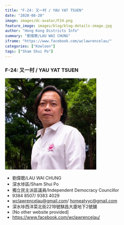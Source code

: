 ```yaml
---
title: "F-24: 又一村 / YAU YAT TSUEN"
date: "2020-08-20"
image: images/dc-avatar/F24.png
feature_image: images/blog/blog-details-image.jpg
author: "Hong Kong Districts Info"
summary: "劉偉聰/LAU WAI CHUNG"
iframe: "https://www.facebook.com/wclawrencelau/"
categories: ["Kowloon"]
tags: ["Sham Shui Po"]
---
```


### F-24: 又一村 / YAU YAT TSUEN  
![](/images/dc-avatar/F24.png)  

 - 劉偉聰/LAU WAI CHUNG  
 - 深水埗區/Sham Shui Po  
 - 獨立民主派區議員/Independent Democracy Councillor  
 - 9384 8507/ 9383 4029  
 - wclawrencelau@gmail.com/ homeatyyc@gmail.com  
 - 深水埗西洋菜北街221B號騏昌大廈地下2號舖  
 - [No other website provided]  
 - https://www.facebook.com/wclawrencelau/
